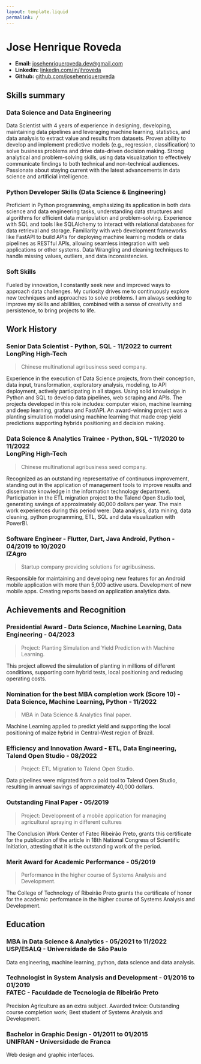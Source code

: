```yaml
---
layout: template.liquid
permalink: /
---
```


# Jose Henrique Roveda

* **Email:** [josehenriqueroveda.dev@gmail.com](mailto:josehenriqueroveda.dev@gmail.com)
* **Linkedin:** [linkedin.com/in/jhroveda](https://linkedin.com/in/jhroveda)
* **Github:** [github.com/josehenriqueroveda](https://github.com/josehenriqueroveda)

## Skills summary

### Data Science and Data Engineering

Data Scientist with 4 years of experience in designing, developing, maintaining data pipelines and leveraging machine learning, statistics, and data analysis to extract value and results from datasets. Proven ability to develop and implement predictive models (e.g., regression, classification) to solve business problems and drive data-driven decision making. Strong analytical and problem-solving skills, using data visualization to effectively communicate findings to both technical and non-technical audiences. Passionate about staying current with the latest advancements in data science and artificial intelligence.

### Python Developer Skills (Data Science & Engineering)

Proficient in Python programming, emphasizing its application in both data science and data engineering tasks, understanding data structures and algorithms for efficient data manipulation and problem-solving.
Experience with SQL and tools like SQLAlchemy to interact with relational databases for data retrieval and storage. Familiarity with web development frameworks like FastAPI to build APIs for deploying machine learning models or data pipelines as RESTful APIs, allowing seamless integration with web applications or other systems. Data Wrangling and cleaning techniques to handle missing values, outliers, and data inconsistencies.

### Soft Skills

Fueled by innovation, I constantly seek new and improved ways to approach data challenges. My curiosity drives me to continuously explore new techniques and approaches to solve problems. I am always seeking to improve my skills and abilities, combined with a sense of creativity and persistence, to bring projects to life.

## Work History

### Senior Data Scientist - Python, SQL - 11/2022 to current <br>LongPing High-Tech

> Chinese multinational agribusiness seed company.

Experience in the execution of Data Science projects, from their conception, data input, transformation, exploratory analysis, modeling, to API deployment, actively participating in all stages. Using solid knowledge in Python and SQL to develop data pipelines, web scraping and APIs. The projects developed in this role includes: computer vision, machine learning and deep learning, grafana and FastAPI. An award-winning project was a planting simulation model using machine learning that made crop yield predictions supporting hybrids positioning and decision making.

### Data Science & Analytics Trainee - Python, SQL - 11/2020 to 11/2022 <br>LongPing High-Tech

> Chinese multinational agribusiness seed company.

Recognized as an outstanding representative of continuous improvement, standing out in the application of management tools to improve results and disseminate knowledge in the information technology department. Participation in the ETL migration project to the Talend Open Studio tool, generating savings of approximately 40,000 dollars per year. The main work experiences during this period were: Data analysis, data mining, data cleaning, python programming, ETL, SQL and data visualization with PowerBI.

### Software Engineer - Flutter, Dart, Java Android, Python - 04/2019 to 10/2020 <br>IZAgro

> Startup company providing solutions for agribusiness.

Responsible for maintaining and developing new features for an Android mobile application with more than 5,000 active users. Development of new mobile apps. Creating reports based on application analytics data.

## Achievements and Recognition

### Presidential Award - Data Science, Machine Learning, Data Engineering - 04/2023

> Project: Planting Simulation and Yield Prediction with Machine Learning.

This project allowed the simulation of planting in millions of different conditions, supporting corn hybrid tests, local positioning and reducing operating costs.

### Nomination for the best MBA completion work (Score 10) - Data Science, Machine Learning, Python - 11/2022

> MBA in Data Science & Analytics final paper.

Machine Learning applied to predict yield and supporting the local positioning of maize hybrid in Central-West region of Brazil.

### Efficiency and Innovation Award - ETL, Data Engineering, Talend Open Studio - 08/2022

> Project: ETL Migration to Talend Open Studio.

Data pipelines were migrated from a paid tool to Talend Open Studio, resulting in annual savings of approximately 40,000 dollars.

### Outstanding Final Paper - 05/2019

> Project: Development of a mobile application for managing agricultural spraying in different cultures

The Conclusion Work Center of Fatec Ribeirão Preto, grants this certificate for the publication of the article in 18th National Congress of Scientific Initiation, attesting that it is the outstanding work of the period.

### Merit Award for Academic Performance - 05/2019

> Performance in the higher course of Systems Analysis and Development.

The College of Technology of Ribeirão Preto grants the certificate of honor for the academic performance in the higher course of Systems Analysis and Development.

## Education

### MBA in Data Science & Analytics - 05/2021 to 11/2022<br>USP/ESALQ - Universidade de São Paulo

Data engineering, machine learning, python, data science and data analysis.

### Technologist in System Analysis and Development - 01/2016 to 01/2019<br>FATEC - Faculdade de Tecnologia de Ribeirão Preto

Precision Agriculture as an extra subject. Awarded twice: Outstanding course completion work; Best student of Systems Analysis and Development.

### Bachelor in Graphic Design - 01/2011 to 01/2015<br>UNIFRAN - Universidade de Franca

Web design and graphic interfaces.